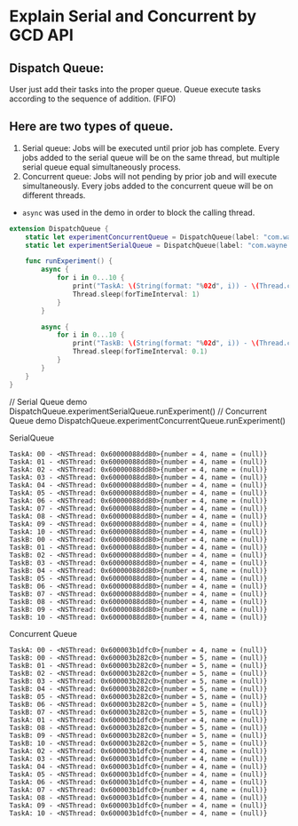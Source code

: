 
# Explain Serial and Concurrent by GCD API
## Dispatch Queue:
  User just add their tasks into the proper queue. Queue execute tasks according to the sequence of addition. (FIFO)
## Here are two types of queue.
1. Serial queue:
  Jobs will be executed until prior job has complete.
  Every jobs added to the serial queue will be on the same thread, but multiple serial queue equal simultaneously process.
2. Concurrent queue:
  Jobs will not pending by prior job and will execute simultaneously.
  Every jobs added to the concurrent queue will be on different threads.

* `async` was used in the demo in order to block the calling thread.

```swift
extension DispatchQueue {
    static let experimentConcurrentQueue = DispatchQueue(label: "com.wayne.experimentConcurrentQueue", qos: .utility, attributes: .concurrent)
    static let experimentSerialQueue = DispatchQueue(label: "com.wayne.experimentDerialQueue", qos: .utility)

    func runExperiment() {
        async {
            for i in 0...10 {
                print("TaskA: \(String(format: "%02d", i)) - \(Thread.current)")
                Thread.sleep(forTimeInterval: 1)
            }
        }

        async {
            for i in 0...10 {
                print("TaskB: \(String(format: "%02d", i)) - \(Thread.current)")
                Thread.sleep(forTimeInterval: 0.1)
            }
        }
    }
}
```

// Serial Queue demo
DispatchQueue.experimentSerialQueue.runExperiment()
// Concurrent Queue demo
DispatchQueue.experimentConcurrentQueue.runExperiment()

SerialQueue
```
TaskA: 00 - <NSThread: 0x60000088dd80>{number = 4, name = (null)}
TaskA: 01 - <NSThread: 0x60000088dd80>{number = 4, name = (null)}
TaskA: 02 - <NSThread: 0x60000088dd80>{number = 4, name = (null)}
TaskA: 03 - <NSThread: 0x60000088dd80>{number = 4, name = (null)}
TaskA: 04 - <NSThread: 0x60000088dd80>{number = 4, name = (null)}
TaskA: 05 - <NSThread: 0x60000088dd80>{number = 4, name = (null)}
TaskA: 06 - <NSThread: 0x60000088dd80>{number = 4, name = (null)}
TaskA: 07 - <NSThread: 0x60000088dd80>{number = 4, name = (null)}
TaskA: 08 - <NSThread: 0x60000088dd80>{number = 4, name = (null)}
TaskA: 09 - <NSThread: 0x60000088dd80>{number = 4, name = (null)}
TaskA: 10 - <NSThread: 0x60000088dd80>{number = 4, name = (null)}
TaskB: 00 - <NSThread: 0x60000088dd80>{number = 4, name = (null)}
TaskB: 01 - <NSThread: 0x60000088dd80>{number = 4, name = (null)}
TaskB: 02 - <NSThread: 0x60000088dd80>{number = 4, name = (null)}
TaskB: 03 - <NSThread: 0x60000088dd80>{number = 4, name = (null)}
TaskB: 04 - <NSThread: 0x60000088dd80>{number = 4, name = (null)}
TaskB: 05 - <NSThread: 0x60000088dd80>{number = 4, name = (null)}
TaskB: 06 - <NSThread: 0x60000088dd80>{number = 4, name = (null)}
TaskB: 07 - <NSThread: 0x60000088dd80>{number = 4, name = (null)}
TaskB: 08 - <NSThread: 0x60000088dd80>{number = 4, name = (null)}
TaskB: 09 - <NSThread: 0x60000088dd80>{number = 4, name = (null)}
TaskB: 10 - <NSThread: 0x60000088dd80>{number = 4, name = (null)}
```
Concurrent Queue
```
TaskA: 00 - <NSThread: 0x600003b1dfc0>{number = 4, name = (null)}
TaskB: 00 - <NSThread: 0x600003b282c0>{number = 5, name = (null)}
TaskB: 01 - <NSThread: 0x600003b282c0>{number = 5, name = (null)}
TaskB: 02 - <NSThread: 0x600003b282c0>{number = 5, name = (null)}
TaskB: 03 - <NSThread: 0x600003b282c0>{number = 5, name = (null)}
TaskB: 04 - <NSThread: 0x600003b282c0>{number = 5, name = (null)}
TaskB: 05 - <NSThread: 0x600003b282c0>{number = 5, name = (null)}
TaskB: 06 - <NSThread: 0x600003b282c0>{number = 5, name = (null)}
TaskB: 07 - <NSThread: 0x600003b282c0>{number = 5, name = (null)}
TaskA: 01 - <NSThread: 0x600003b1dfc0>{number = 4, name = (null)}
TaskB: 08 - <NSThread: 0x600003b282c0>{number = 5, name = (null)}
TaskB: 09 - <NSThread: 0x600003b282c0>{number = 5, name = (null)}
TaskB: 10 - <NSThread: 0x600003b282c0>{number = 5, name = (null)}
TaskA: 02 - <NSThread: 0x600003b1dfc0>{number = 4, name = (null)}
TaskA: 03 - <NSThread: 0x600003b1dfc0>{number = 4, name = (null)}
TaskA: 04 - <NSThread: 0x600003b1dfc0>{number = 4, name = (null)}
TaskA: 05 - <NSThread: 0x600003b1dfc0>{number = 4, name = (null)}
TaskA: 06 - <NSThread: 0x600003b1dfc0>{number = 4, name = (null)}
TaskA: 07 - <NSThread: 0x600003b1dfc0>{number = 4, name = (null)}
TaskA: 08 - <NSThread: 0x600003b1dfc0>{number = 4, name = (null)}
TaskA: 09 - <NSThread: 0x600003b1dfc0>{number = 4, name = (null)}
TaskA: 10 - <NSThread: 0x600003b1dfc0>{number = 4, name = (null)}
```
